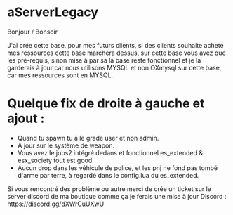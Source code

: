 # aServerLegacy

Bonjour / Bonsoir

J'ai crée cette base, pour mes futurs clients, si des clients souhaite acheté mes ressources cette base marchera dessus, sur cette base vous avez que les pré-requis, sinon mise à par sa la base reste fonctionnel et je la garderais à jour car nous utilisons MYSQL et non OXmysql sur cette base, car mes ressources sont en MYSQL.

# Quelque fix de droite à gauche et ajout :
- Quand tu spawn tu à le grade user et non admin.
- A jour sur le système de weapon.
- Vous avez le jobs2 intégré dedans et fonctionnel es_extended & esx_society tout est good.
- Aucun drop dans les véhicule de police, et les pnj ne fond pas tombé d'arme par terre, à regardé dans le config.lua du es_extended.


Si vous rencontré des problème ou autre merci de crée un ticket sur le server discord de ma boutique comme ça je ferais une mise à jour
Discord : https://discord.gg/dXWrCuUXwU

